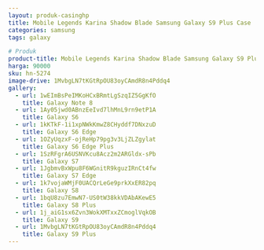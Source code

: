 ```yaml
---
layout: produk-casinghp
title: Mobile Legends Karina Shadow Blade Samsung Galaxy S9 Plus Case
categories: samsung
tags: galaxy

# Produk
product-title: Mobile Legends Karina Shadow Blade Samsung Galaxy S9 Plus Case
harga: 90000
sku: hn-5274
image-drive: 1MvbgLN7tKGtRpOU83oyCAmdR8n4Pddq4
gallery:
  - url: 1wEImBsPeIMKoHCxBRmtLgSzqIZ5GgKfO
    title: Galaxy Note 8
  - url: 1Ay05jwd0ABnzEeIvd7lhMnL9rn9etP1A
    title: Galaxy S6
  - url: 1kKTkF-1i1xpNWkKmwZ8CHyddf7DNxzuD
    title: Galaxy S6 Edge
  - url: 1OZyUqzxF-ojReHp79pg3v3LjZLZgylat
    title: Galaxy S6 Edge Plus
  - url: 1SzRFgrA6USNVKcu8Acz2m2ARGldx-sPb
    title: Galaxy S7
  - url: 1JgbmvBxWpu8F6WGnitR9kguzIRnCt4fw
    title: Galaxy S7 Edge
  - url: 1k7vojaWMjF0UACQrLeGe9prkXxER82pq
    title: Galaxy S8
  - url: 1bqU8zu7EmwN7-US0tW38kkVDAbAKewE5
    title: Galaxy S8 Plus
  - url: 1j_aiG1sx6Zvn3WokXMTxxZCmoglVqkOB
    title: Galaxy S9
  - url: 1MvbgLN7tKGtRpOU83oyCAmdR8n4Pddq4
    title: Galaxy S9 Plus
---
```


